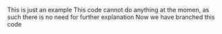 This is just an example
This code cannot do anything at the momen, as such there is no need for further explanation
Now we have branched this code
